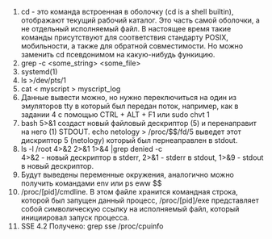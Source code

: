 1. cd - это команда встроенная в оболочку (cd is a shell builtin), отображают текущий рабочий каталог. Это часть самой оболочки, а не отдельный исполняемый файл. В настоящее время такие команды присутствуют для соответствия стандарту POSIX, мобильности, а также для обратной совместимости. Но можно заменить cd псевдонимом на какую-нибудь функицию.
2. grep -c <some_string> <some_file>  
3. systemd(1)  
4. ls >/dev/pts/1  
5. cat < myscript > myscript_log
6. Данные вывести можно, но нужно переключиться на один из эмуляторов tty в который был передан поток, например, как в задании 4 с помощью CTRL + ALT + F1 или sudo chvt 1  
7. bash 5>&1 создаст новый файловый дескриптор (5) и перенаправит на него (1) STDOUT. echo netology > /proc/$$/fd/5 выведет этот дискриптор 5 (netology) который был пернеаправлен в stdout.  
8. ls -l /root 4>&2 2>&1 1>&4 |grep denied -c  
   4>&2 - новый дескриптор в stderr, 2>&1 - stderr в stdout, 1>&9 - stdout в новый дескриптор.  
9. Будут выведены переменные окружения, аналогично можно получить командами env или ps eww $$  
10. /proc/[pid]/cmdline. В этом файле хранится командная строка, которой был запущен данный процесс, /proc/[pid]/exe представляет собой символическую ссылку на исполняемый файл, который инициировал запуск процесса.  
11. SSE 4.2 Получено: grep sse /proc/cpuinfo

